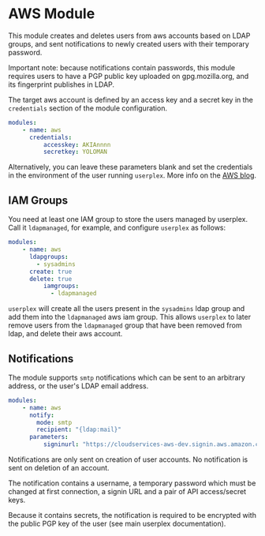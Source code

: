 AWS Module
==========
This module creates and deletes users from aws accounts based on LDAP groups,
and sent notifications to newly created users with their temporary password.

Important note: because notifications contain passwords, this module requires
users to have a PGP public key uploaded on gpg.mozilla.org, and its fingerprint
publishes in LDAP.

The target aws account is defined by an access key and a secret key in the
`credentials` section of the module configuration.

```yaml
modules:
    - name: aws
      credentials:
          accesskey: AKIAnnnn
          secretkey: YOLOMAN
```
Alternatively, you can leave these parameters blank and set the credentials
in the environment of the user running `userplex`. More info on the [AWS blog](http://blogs.aws.amazon.com/security/post/Tx3D6U6WSFGOK2H/A-New-and-Standardized-Way-to-Manage-Credentials-in-the-AWS-SDKs).

IAM Groups
----------
You need at least one IAM group to store the users managed by userplex. Call
it `ldapmanaged`, for example, and configure `userplex` as follows:

```yaml
modules:
    - name: aws
      ldapgroups:
        - sysadmins
      create: true
      delete: true
          iamgroups:
            - ldapmanaged
```
`userplex` will create all the users present in the `sysadmins` ldap group
and add them into the `ldapmanaged` aws iam group. This allows `userplex`
to later remove users from the `ldapmanaged` group that have been removed
from ldap, and delete their aws account.

Notifications
-------------
The module supports `smtp` notifications which can be sent to an arbitrary
address, or the user's LDAP email address.
```yaml
modules:
    - name: aws
      notify:
        mode: smtp
        recipient: "{ldap:mail}"
      parameters:
          signinurl: "https://cloudservices-aws-dev.signin.aws.amazon.com/console"

```
Notifications are only sent on creation of user accounts. No notification is
sent on deletion of an account.

The notification contains a username, a temporary password which must be changed
at first connection, a signin URL and a pair of API access/secret keys.

Because it contains secrets, the notification is required to be encrypted with
the public PGP key of the user (see main userplex documentation).
